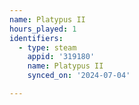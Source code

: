 ```yaml
---
name: Platypus II
hours_played: 1
identifiers:
  - type: steam
    appid: '319180'
    name: Platypus II
    synced_on: '2024-07-04'

---
```

